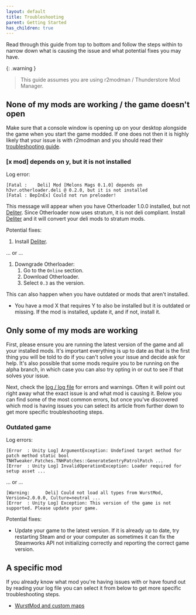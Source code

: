 ```yaml
---
layout: default
title: Troubleshooting
parent: Getting Started
has_children: true
---
```


Read through this guide from top to bottom and follow the steps within to narrow down what is causing the issue and what
potential fixes you may have.

{: .warning }
> This guide assumes you are using r2modman / Thunderstore Mod Manager.

## None of my mods are working / the game doesn't open

Make sure that a console window is opening up on your desktop alongside the game when you start the game modded. If one
does not then it is highly likely that your issue is with r2modman and you should read
their [troubleshooting guide](https://github.com/ebkr/r2modmanPlus/wiki/Why-aren%27t-my-mods-working%3F).

### [x mod] depends on y, but it is not installed

Log error:

```log
[Fatal :    Deli] Mod [Melons Mags 0.1.0] depends on h3vr.otherloader.deli @ 0.2.0, but it is not installed
[Fatal : BepInEx] Could not run preloader!
```

This message will appear when you have Otherloader 1.0.0 installed, but
not [Deliter](https://h3vr.thunderstore.io/package/Stratum/Deliter/). Since Otherloader now uses stratum, it is not deli
compliant. Install [Deliter](https://h3vr.thunderstore.io/package/Stratum/Deliter/) and it will convert your deli mods
to stratum mods.

Potential fixes:

1. Install [Deliter](https://h3vr.thunderstore.io/package/Stratum/Deliter/).

... or ...

1. Downgrade Otherloader:
    1. Go to the `Online` section.
    2. Download Otherloader.
    3. Select `0.3` as the version.

This can also happen when you have outdated or mods that aren't installed.

* You have a mod X that requires Y to also be installed but it is outdated or missing. If the mod is installed, update
  it, and if not, install it.

## Only some of my mods are working

First, please ensure you are running the latest version of the game and all your installed mods. It's important
everything is up to date as that is the first thing you will be told to do if you can't solve your issue and decide ask
for help. It's also possible that some mods require you to be running on the alpha branch, in which case you can also
try opting in or out to see if that solves your issue.

Next, check the [log / log file](log_file.md) for errors and warnings. Often it will point out right away what the exact
issue is and what mod is causing it. Below you can find some of the most common errors, but once you've discovered which
mod is having issues you can select its article from further down to get more specific troubleshooting steps.

### Outdated game

Log errors:

```log
[Error  : Unity Log] ArgumentException: Undefined target method for patch method static bool TNHTweaker.Patches.TNHPatches::GenerateSentryPatrolPatch ...
[Error  : Unity Log] InvalidOperationException: Loader required for setup asset ...
```

... or ...

```log
[Warning:      Deli] Could not load all types from WurstMod, Version=2.0.0.0, Culture=neutral ...
[Error  : Unity Log] Exception: This version of the game is not supported. Please update your game.
```

Potential fixes:

* Update your game to the latest version. If it is already up to date, try restarting Steam and or your computer as
  sometimes it can fix the Steamworks API not initializing correctly and reporting the correct game version.

## A specific mod

If you already know what mod you're having issues with or have found out by reading your log file you can select it from
below to get more specific troubleshooting steps.

* [WurstMod and custom maps](wurstmod)
